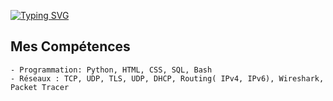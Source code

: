 [![Typing SVG](https://readme-typing-svg.demolab.com?font=Fira+Code&size=30&pause=1000&width=435&lines=IT+Student+%F0%9F%96%A5%EF%B8%8F+)](https://git.io/typing-svg)<br>

 ## Mes Compétences
```
- Programmation: Python, HTML, CSS, SQL, Bash
- Réseaux : TCP, UDP, TLS, UDP, DHCP, Routing( IPv4, IPv6), Wireshark, Packet Tracer 

```

